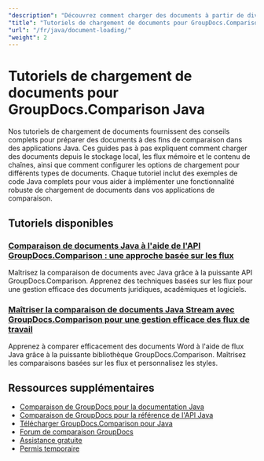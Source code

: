 ```yaml
---
"description": "Découvrez comment charger des documents à partir de diverses sources telles que des chemins de fichiers, des flux et des chaînes à l'aide de GroupDocs.Comparison pour Java."
"title": "Tutoriels de chargement de documents pour GroupDocs.Comparison Java"
"url": "/fr/java/document-loading/"
"weight": 2
---
```


# Tutoriels de chargement de documents pour GroupDocs.Comparison Java

Nos tutoriels de chargement de documents fournissent des conseils complets pour préparer des documents à des fins de comparaison dans des applications Java. Ces guides pas à pas expliquent comment charger des documents depuis le stockage local, les flux mémoire et le contenu de chaînes, ainsi que comment configurer les options de chargement pour différents types de documents. Chaque tutoriel inclut des exemples de code Java complets pour vous aider à implémenter une fonctionnalité robuste de chargement de documents dans vos applications de comparaison.

## Tutoriels disponibles

### [Comparaison de documents Java à l'aide de l'API GroupDocs.Comparison : une approche basée sur les flux](./java-groupdocs-comparison-api-stream-document-compare/)
Maîtrisez la comparaison de documents avec Java grâce à la puissante API GroupDocs.Comparison. Apprenez des techniques basées sur les flux pour une gestion efficace des documents juridiques, académiques et logiciels.

### [Maîtriser la comparaison de documents Java Stream avec GroupDocs.Comparison pour une gestion efficace des flux de travail](./java-stream-comparison-groupdocs-comparison/)
Apprenez à comparer efficacement des documents Word à l'aide de flux Java grâce à la puissante bibliothèque GroupDocs.Comparison. Maîtrisez les comparaisons basées sur les flux et personnalisez les styles.

## Ressources supplémentaires

- [Comparaison de GroupDocs pour la documentation Java](https://docs.groupdocs.com/comparison/java/)
- [Comparaison de GroupDocs pour la référence de l'API Java](https://reference.groupdocs.com/comparison/java/)
- [Télécharger GroupDocs.Comparison pour Java](https://releases.groupdocs.com/comparison/java/)
- [Forum de comparaison GroupDocs](https://forum.groupdocs.com/c/comparison)
- [Assistance gratuite](https://forum.groupdocs.com/)
- [Permis temporaire](https://purchase.groupdocs.com/temporary-license/)